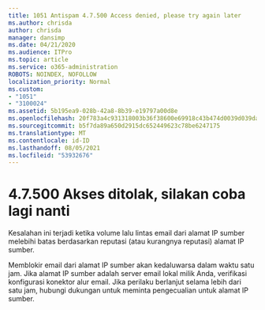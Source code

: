 ```yaml
---
title: 1051 Antispam 4.7.500 Access denied, please try again later
ms.author: chrisda
author: chrisda
manager: dansimp
ms.date: 04/21/2020
ms.audience: ITPro
ms.topic: article
ms.service: o365-administration
ROBOTS: NOINDEX, NOFOLLOW
localization_priority: Normal
ms.custom:
- "1051"
- "3100024"
ms.assetid: 5b195ea9-028b-42a8-8b39-e19797a00d8e
ms.openlocfilehash: 20f783a4c931318003b36f38600e69918c43b474d0039d039da25684c865c5e9
ms.sourcegitcommit: b5f7da89a650d2915dc652449623c78be6247175
ms.translationtype: MT
ms.contentlocale: id-ID
ms.lasthandoff: 08/05/2021
ms.locfileid: "53932676"
---
```

# <a name="47500-access-denied-please-try-again-later"></a>4.7.500 Akses ditolak, silakan coba lagi nanti

Kesalahan ini terjadi ketika volume lalu lintas email dari alamat IP sumber melebihi batas berdasarkan reputasi (atau kurangnya reputasi) alamat IP sumber.

Memblokir email dari alamat IP sumber akan kedaluwarsa dalam waktu satu jam. Jika alamat IP sumber adalah server email lokal milik Anda, verifikasi konfigurasi konektor alur email. Jika perilaku berlanjut selama lebih dari satu jam, hubungi dukungan untuk meminta pengecualian untuk alamat IP sumber.
